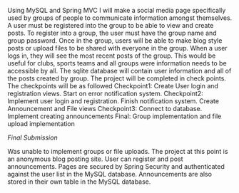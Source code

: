 Using MySQL and Spring MVC I will make a social media page specifically used by groups of people to communicate information amongst themselves. 
A user must be registered into the group to be able to view and create posts. To register into a group, the user must have the group name and group password. 
Once in the group, users will be able to make blog style posts or upload files to be shared with everyone in the group. When a user logs in, they will see the most recent posts of the group. 
This would be useful for clubs, sports teams and all groups were information needs to be accessible by all. The sqlite database will contain user information and all of the posts created by group.
The project will be completed in check points. The checkpoints will be as followed
Checkpoint1: Create User login and registration views. Start on error notification system.
Checkpoint2: Implement user login and registration. Finish notification system. Create Announcement and File views
Checkpoint3: Connect to database. Implement creating announcements
Final: Group implementation and file upload implementation

*Final Submission*

Was unable to implement groups or file uploads.  The project at this point is an anonymous blog posting site.  User can register and post announcements.  Pages are secured by Spring Security and authenticated against the user list in the MySQL database.  Announcements are also stored in their own table in the MySQL database.
